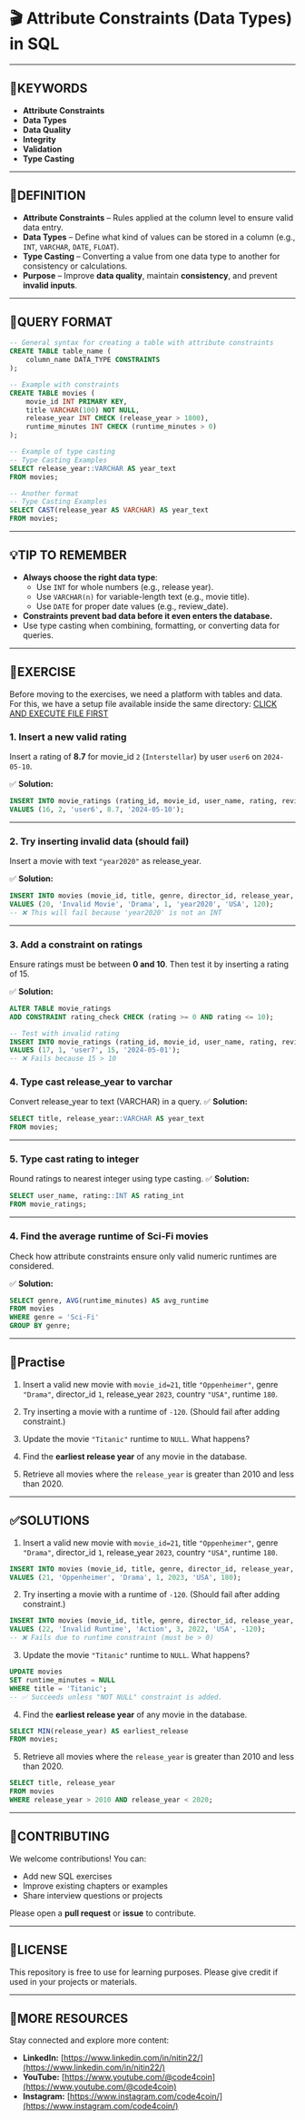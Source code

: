 # 🎬 Attribute Constraints (Data Types) in SQL
---
## 🔑KEYWORDS
- **Attribute Constraints**
- **Data Types**
- **Data Quality**
- **Integrity**
- **Validation**
- **Type Casting**
---
## 📖DEFINITION
- **Attribute Constraints** – Rules applied at the column level to ensure valid data entry.  
- **Data Types** – Define what kind of values can be stored in a column (e.g., `INT`, `VARCHAR`, `DATE`, `FLOAT`).
- **Type Casting** – Converting a value from one data type to another for consistency or calculations.  
- **Purpose** – Improve **data quality**, maintain **consistency**, and prevent **invalid inputs**.   
---
## 🧱QUERY FORMAT
```sql
-- General syntax for creating a table with attribute constraints
CREATE TABLE table_name (
    column_name DATA_TYPE CONSTRAINTS
);
```
```sql
-- Example with constraints
CREATE TABLE movies (
    movie_id INT PRIMARY KEY,
    title VARCHAR(100) NOT NULL,
    release_year INT CHECK (release_year > 1800), 
    runtime_minutes INT CHECK (runtime_minutes > 0)
);
```
```sql
-- Example of type casting
-- Type Casting Examples
SELECT release_year::VARCHAR AS year_text
FROM movies;

-- Another format
-- Type Casting Examples
SELECT CAST(release_year AS VARCHAR) AS year_text
FROM movies;
```
---
## 💡TIP TO REMEMBER
- **Always choose the right data type**:  
  - Use `INT` for whole numbers (e.g., release year).  
  - Use `VARCHAR(n)` for variable-length text (e.g., movie title).  
  - Use `DATE` for proper date values (e.g., review_date).  
- **Constraints prevent bad data before it even enters the database.**
- Use type casting when combining, formatting, or converting data for queries.
---
## 💪EXERCISE
Before moving to the exercises, we need a platform with tables and data.  
For this, we have a setup file available inside the same directory: [CLICK AND EXECUTE FILE FIRST](https://github.com/code4coin/001-SQL-Structured-Query-Language-/blob/main/001%20SQL%20FOR%20DATA%20ENGINEERS/002%20SAMPLE%20DATA/001%20MOVIE%20DATA.md)

### 1. Insert a new valid rating
Insert a rating of **8.7** for movie_id `2` (`Interstellar`) by user `user6` on `2024-05-10`.

✅ **Solution:**
```sql
INSERT INTO movie_ratings (rating_id, movie_id, user_name, rating, review_date)
VALUES (16, 2, 'user6', 8.7, '2024-05-10');
```

---

### 2. Try inserting invalid data (should fail)
Insert a movie with text `"year2020"` as release_year.  

✅ **Solution:**
```sql
INSERT INTO movies (movie_id, title, genre, director_id, release_year, country, runtime_minutes)
VALUES (20, 'Invalid Movie', 'Drama', 1, 'year2020', 'USA', 120);
-- ❌ This will fail because 'year2020' is not an INT
```

---

### 3. Add a constraint on ratings
Ensure ratings must be between **0 and 10**. Then test it by inserting a rating of 15.

✅ **Solution:**
```sql
ALTER TABLE movie_ratings
ADD CONSTRAINT rating_check CHECK (rating >= 0 AND rating <= 10);

-- Test with invalid rating
INSERT INTO movie_ratings (rating_id, movie_id, user_name, rating, review_date)
VALUES (17, 1, 'user7', 15, '2024-05-01');
-- ❌ Fails because 15 > 10
```

### 4. Type cast release_year to varchar
Convert release_year to text (VARCHAR) in a query.
✅ **Solution:**
```sql
SELECT title, release_year::VARCHAR AS year_text
FROM movies;
```

---
### 5. Type cast rating to integer
Round ratings to nearest integer using type casting.
✅ **Solution:**
```sql
SELECT user_name, rating::INT AS rating_int
FROM movie_ratings;
```
---

### 4. Find the average runtime of Sci-Fi movies
Check how attribute constraints ensure only valid numeric runtimes are considered.

✅ **Solution:**
```sql
SELECT genre, AVG(runtime_minutes) AS avg_runtime
FROM movies
WHERE genre = 'Sci-Fi'
GROUP BY genre;
```

---

## 🧠Practise
1. Insert a valid new movie with `movie_id=21`, title `"Oppenheimer"`, genre `"Drama"`, director_id `1`, release_year `2023`, country `"USA"`, runtime `180`.  

2. Try inserting a movie with a runtime of `-120`. (Should fail after adding constraint.)  

3. Update the movie `"Titanic"` runtime to `NULL`. What happens?  

4. Find the **earliest release year** of any movie in the database.  

5. Retrieve all movies where the `release_year` is greater than 2010 and less than 2020.  

---
## ✅SOLUTIONS
1. Insert a valid new movie with `movie_id=21`, title `"Oppenheimer"`, genre `"Drama"`, director_id `1`, release_year `2023`, country `"USA"`, runtime `180`.  
```sql
INSERT INTO movies (movie_id, title, genre, director_id, release_year, country, runtime_minutes)
VALUES (21, 'Oppenheimer', 'Drama', 1, 2023, 'USA', 180);
```

2. Try inserting a movie with a runtime of `-120`. (Should fail after adding constraint.)  
```sql
INSERT INTO movies (movie_id, title, genre, director_id, release_year, country, runtime_minutes)
VALUES (22, 'Invalid Runtime', 'Action', 3, 2022, 'USA', -120);
-- ❌ Fails due to runtime constraint (must be > 0)
```

3. Update the movie `"Titanic"` runtime to `NULL`. What happens?   
```sql
UPDATE movies
SET runtime_minutes = NULL
WHERE title = 'Titanic';
-- ✅ Succeeds unless "NOT NULL" constraint is added.
```

4. Find the **earliest release year** of any movie in the database.  
```sql
SELECT MIN(release_year) AS earliest_release
FROM movies;
```

5. Retrieve all movies where the `release_year` is greater than 2010 and less than 2020.  
```sql
SELECT title, release_year
FROM movies
WHERE release_year > 2010 AND release_year < 2020;
```

---
## 🤝**CONTRIBUTING** 

We welcome contributions! You can:

- Add new SQL exercises  
- Improve existing chapters or examples  
- Share interview questions or projects  

Please open a **pull request** or **issue** to contribute.  

---
## 📄**LICENSE** 

This repository is free to use for learning purposes. Please give credit if used in your projects or materials.  

---
## 🔗**MORE RESOURCES** 

Stay connected and explore more content:

- **LinkedIn:** [https://www.linkedin.com/in/nitin22/](https://www.linkedin.com/in/nitin22/)  
- **YouTube:** [https://www.youtube.com/@code4coin](https://www.youtube.com/@code4coin)  
- **Instagram:** [https://www.instagram.com/code4coin/](https://www.instagram.com/code4coin/)  

